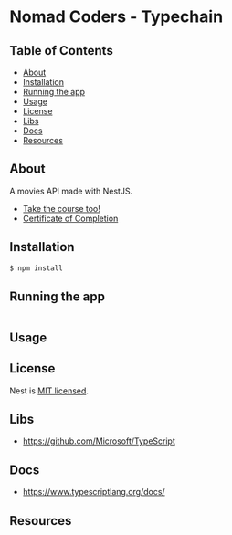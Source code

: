 # Nomad Coders - Typechain

## Table of Contents

- [About](#about)
- [Installation](#installation)
- [Running the app](#running)
- [Usage](#usage)
- [License](#license)
- [Libs](#libs)
- [Docs](#docs)
- [Resources](#resources)

## About <a name = "about"></a>

A movies API made with NestJS.

- [Take the course too!](https://nomadcoders.co/typescript-for-beginners/lobby)
- [Certificate of Completion]()

## Installation <a name = "installation"></a>

```bash
$ npm install
```

## Running the app <a name = "running"></a>

```bash

```

## Usage <a name = "usage"></a>

## License <a name = "license"></a>

Nest is [MIT licensed](LICENSE).

## Libs <a name = "libs"></a>

- https://github.com/Microsoft/TypeScript

## Docs <a name = "docs"></a>

- https://www.typescriptlang.org/docs/

## Resources <a name = "resources"></a>
